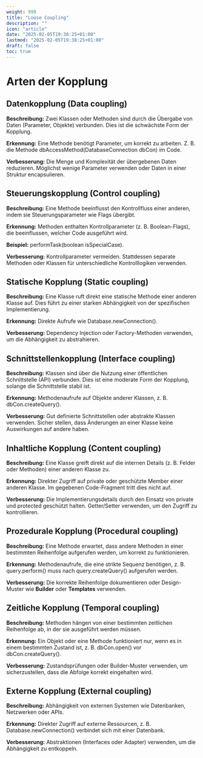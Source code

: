 ```yaml
---
weight: 999
title: "Loose Coupling"
description: ""
icon: "article"
date: "2025-02-05T19:38:25+01:00"
lastmod: "2025-02-05T19:38:25+01:00"
draft: false
toc: true
---
```


# Arten der Kopplung

## Datenkopplung (Data coupling)

**Beschreibung:** Zwei Klassen oder Methoden sind durch die Übergabe von Daten (Parameter, Objekte) verbunden. Dies ist die schwächste Form der Kopplung.

**Erkennung:** Eine Methode benötigt Parameter, um korrekt zu arbeiten. Z. B. die Methode dbAccessMethod(DatabaseConnection dbCon) im Code.

**Verbesserung:** Die Menge und Komplexität der übergebenen Daten reduzieren. Möglichst wenige Parameter verwenden oder Daten in einer Struktur encapsulieren.

## Steuerungskopplung (Control coupling)

**Beschreibung:** Eine Methode beeinflusst den Kontrollfluss einer anderen, indem sie Steuerungsparameter wie Flags übergibt.

**Erkennung:** Methoden enthalten Kontrollparameter (z. B. Boolean-Flags), die beeinflussen, welcher Code ausgeführt wird.

**Beispiel:** performTask(boolean isSpecialCase).

**Verbesserung:** Kontrollparameter vermeiden. Stattdessen separate Methoden oder Klassen für unterschiedliche Kontrolllogiken verwenden.


## Statische Kopplung (Static coupling)

**Beschreibung:** Eine Klasse ruft direkt eine statische Methode einer anderen Klasse auf. Dies führt zu einer starken Abhängigkeit von der spezifischen Implementierung.

**Erkennung:** Direkte Aufrufe wie Database.newConnection().

**Verbesserung:** Dependency Injection oder Factory-Methoden verwenden, um die Abhängigkeit zu abstrahieren.


## Schnittstellenkopplung (Interface coupling)

**Beschreibung:** Klassen sind über die Nutzung einer öffentlichen Schnittstelle (API) verbunden. Dies ist eine moderate Form der Kopplung, solange die Schnittstelle stabil ist.

**Erkennung:** Methodenaufrufe auf Objekte anderer Klassen, z. B. dbCon.createQuery().

**Verbesserung:** Gut definierte Schnittstellen oder abstrakte Klassen verwenden. Sicher stellen, dass Änderungen an einer Klasse keine Auswirkungen auf andere haben.


## Inhaltliche Kopplung (Content coupling)

**Beschreibung:** Eine Klasse greift direkt auf die internen Details (z. B. Felder oder Methoden) einer anderen Klasse zu.

**Erkennung:** Direkter Zugriff auf private oder geschützte Member einer anderen Klasse. Im gegebenen Code-Fragment tritt dies nicht auf.

**Verbesserung:** Die Implementierungsdetails durch den Einsatz von private und protected geschützt halten. Getter/Setter verwenden, um den Zugriff zu kontrollieren.

## Prozedurale Kopplung (Procedural coupling)

**Beschreibung:** Eine Methode erwartet, dass andere Methoden in einer bestimmten Reihenfolge aufgerufen werden, um korrekt zu funktionieren.

**Erkennung:** Methodenaufrufe, die eine strikte Sequenz benötigen, z. B. query.perform() muss nach query.createQuery() aufgerufen werden.

**Verbesserung:** Die korrekte Reihenfolge dokumentieren oder Design-Muster wie **Builder** oder **Templates** verwenden.

## Zeitliche Kopplung (Temporal coupling)

**Beschreibung:** Methoden hängen von einer bestimmten zeitlichen Reihenfolge ab, in der sie ausgeführt werden müssen.

**Erkennung:** Ein Objekt oder eine Methode funktioniert nur, wenn es in einem bestimmten Zustand ist, z. B. dbCon.open() vor dbCon.createQuery().

**Verbesserung:** Zustandsprüfungen oder Builder-Muster verwenden, um sicherzustellen, dass die Abfolge korrekt eingehalten wird.

## Externe Kopplung (External coupling)

**Beschreibung:** Abhängigkeit von externen Systemen wie Datenbanken, Netzwerken oder APIs.

**Erkennung:** Direkter Zugriff auf externe Ressourcen, z. B. Database.newConnection() verbindet sich mit einer Datenbank.

**Verbesserung:** Abstraktionen (Interfaces oder Adapter) verwenden, um die Abhängigkeit zu entkoppeln.
